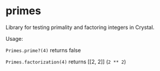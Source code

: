 # primes
Library for testing primality and factoring integers in Crystal.

Usage:

`Primes.prime?(4)` returns false

`Primes.factorization(4)` returns [[2, 2]] (`2 ** 2`)
